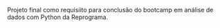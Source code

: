 Projeto final como requisiito para conclusão do bootcamp em análise de dados com Python da Reprograma.
